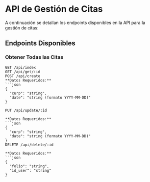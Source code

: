 # API de Gestión de Citas

A continuación se detallan los endpoints disponibles en la API para la gestión de citas:

## Endpoints Disponibles

### Obtener Todas las Citas

```plaintext
GET /api/index
GET /api/get/:id
POST /api/create
**Datos Requeridos:**
```json
{
  "curp": "string",
  "date": "string (formato YYYY-MM-DD)"
}

PUT /api/update/:id

**Datos Requeridos:**
```json
{
  "curp": "string",
  "date": "string (formato YYYY-MM-DD)"
}
DELETE /api/delete/:id

**Datos Requeridos:**
```json
{
  "folio": "string",
  "id_user": "string"
}